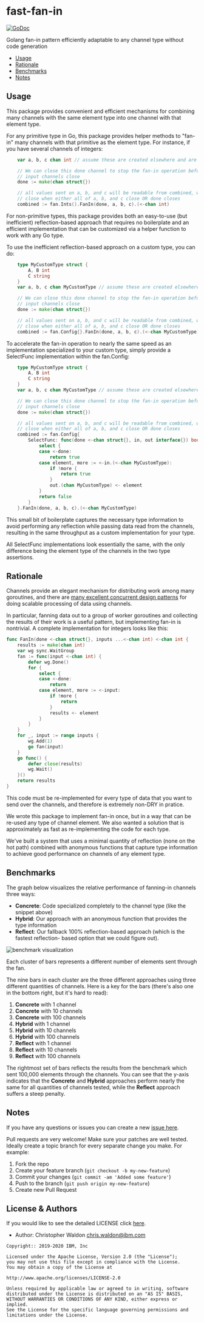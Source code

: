 # fast-fan-in

[![GoDoc](https://godoc.org/github.com/IBM/fast-fan-in?status.svg)](https://godoc.org/github.com/IBM/fast-fan-in)

Golang fan-in pattern efficiently adaptable to any channel type without code generation

- [Usage](#usage)
- [Rationale](#rationale)
- [Benchmarks](#benchmarks)
- [Notes](#notes)

## Usage

This package provides convenient and efficient mechanisms for combining many channels
with the same element type into one channel with that element type.

For any primitive type in Go, this package provides helper methods to "fan-in" many
channels with that primitive as the element type. For instance, if you have several
channels of integers:

```go
    var a, b, c chan int // assume these are created elsewhere and are in use

    // We can close this done channel to stop the fan-in operation before all of the
    // input channels close
    done := make(chan struct{})

    // all values sent on a, b, and c will be readable from combined, which will only
    // close when either all of a, b, and c close OR done closes
    combined := fan.Ints().FanIn(done, a, b, c).(<-chan int)
```

For non-primitive types, this package provides both an easy-to-use (but inefficient)
reflection-based approach that requires no boilerplate and an efficient implementation
that can be customized via a helper function to work with any Go type.

To use the inefficient reflection-based approach on a custom type, you can do:

```go
    type MyCustomType struct {
        A, B int
        C string
    }
    var a, b, c chan MyCustomType // assume these are created elsewhere and are in use

    // We can close this done channel to stop the fan-in operation before all of the
    // input channels close
    done := make(chan struct{})

    // all values sent on a, b, and c will be readable from combined, which will only
    // close when either all of a, b, and c close OR done closes
    combined := fan.Config{}.FanIn(done, a, b, c).(<-chan MyCustomType)
```

To accelerate the fan-in operation to nearly the same speed as an implementation specialized
to your custom type, simply provide a SelectFunc implementation within the fan.Config:

```go
    type MyCustomType struct {
        A, B int
        C string
    }
    var a, b, c chan MyCustomType // assume these are created elsewhere and are in use

    // We can close this done channel to stop the fan-in operation before all of the
    // input channels close
    done := make(chan struct{})

    // all values sent on a, b, and c will be readable from combined, which will only
    // close when either all of a, b, and c close OR done closes
    combined := fan.Config{
        SelectFunc: func(done <-chan struct{}, in, out interface{}) bool {
	 		select {
	 		case <-done:
	 			return true
	 		case element, more := <-in.(<-chan MyCustomType):
	 			if !more {
	 				return true
	 			}
	 			out.(chan MyCustomType) <- element
	 		}
	 		return false
	 	}
    }.FanIn(done, a, b, c).(<-chan MyCustomType)
```

This small bit of boilerplate captures the necessary type information to avoid performing
any reflection while passing data read from the channels, resulting in the same throughput
as a custom implementation for your type.

All SelectFunc implementations look essentially the same, with the only difference being
the element type of the channels in the two type assertions.


## Rationale

Channels provide an elegant mechanism for distributing work among many goroutines, and
there are [many excellent concurrent design patterns](https://blog.golang.org/pipelines) for doing scalable processing
of data using channels.

In particular, fanning data out to a group of worker goroutines and collecting the results
of their work is a useful pattern, but implementing fan-in is nontrivial. A complete
implementation for integers looks like this:

```go
func FanIn(done <-chan struct{}, inputs ...<-chan int) <-chan int {
	results := make(chan int)
	var wg sync.WaitGroup
	fan := func(input <-chan int) {
		defer wg.Done()
		for {
			select {
			case <-done:
				return
			case element, more := <-input:
				if !more {
					return
				}
				results <- element
			}
		}
	}
	for _, input := range inputs {
		wg.Add(1)
		go fan(input)
	}
	go func() {
		defer close(results)
		wg.Wait()
	}()
	return results
}
```

This code must be re-implemented for every type of data that you want to send
over the channels, and therefore is extremely non-DRY in pratice.

We wrote this package to implement fan-in once, but in a way that can be re-used
any type of channel element. We also wanted a solution that is approximately as
fast as re-implementing the code for each type.

We've built a system that uses a minimal quantity of reflection (none on the
hot path) combined with anonymous functions that capture type information to achieve
good performance on channels of any element type.

## Benchmarks

The graph below visualizes the relative performance of fanning-in channels three
ways:

- **Concrete**: Code specialized completely to the channel type (like the snippet above)
- **Hybrid**: Our approach with an anonymous function that provides the type information
- **Reflect**: Our fallback 100% reflection-based approach (which is the fastest reflection-
  based option that we could figure out).

![benchmark visualization](https://raw.githubusercontent.com/IBM/fast-fan-in/master/img/benchmarks.png)

Each cluster of bars represents a different number of elements sent through the
fan.

The nine bars in each cluster are the three different approaches using three different
quantities of channels. Here is a key for the bars (there's also one in the bottom right,
but it's hard to read):

1. **Concrete** with 1 channel
2. **Concrete** with 10 channels
3. **Concrete** with 100 channels
4. **Hybrid** with 1 channel
5. **Hybrid** with 10 channels
6. **Hybrid** with 100 channels
7. **Reflect** with 1 channel
8. **Reflect** with 10 channels
9. **Reflect** with 100 channels

The rightmost set of bars reflects the results from the benchmark which sent 100,000
elements through the channels. You can see that the y-axis indicates that the
**Concrete** and **Hybrid** approaches perform nearly the same for all quantities of
channels tested, while the **Reflect** approach suffers a steep penalty.

## Notes

If you have any questions or issues you can create a new [issue here](https://github.com/ibm/fast-fan-in/issues).

Pull requests are very welcome! Make sure your patches are well tested.
Ideally create a topic branch for every separate change you make. For
example:

1. Fork the repo
2. Create your feature branch (`git checkout -b my-new-feature`)
3. Commit your changes (`git commit -am 'Added some feature'`)
4. Push to the branch (`git push origin my-new-feature`)
5. Create new Pull Request

## License & Authors

If you would like to see the detailed LICENSE click [here](LICENSE).

- Author: Christopher Waldon  <chris.waldon@ibm.com>

```text
Copyright:: 2019-2020 IBM, Inc

Licensed under the Apache License, Version 2.0 (the "License");
you may not use this file except in compliance with the License.
You may obtain a copy of the License at

http://www.apache.org/licenses/LICENSE-2.0

Unless required by applicable law or agreed to in writing, software
distributed under the License is distributed on an "AS IS" BASIS,
WITHOUT WARRANTIES OR CONDITIONS OF ANY KIND, either express or implied.
See the License for the specific language governing permissions and
limitations under the License.
```
